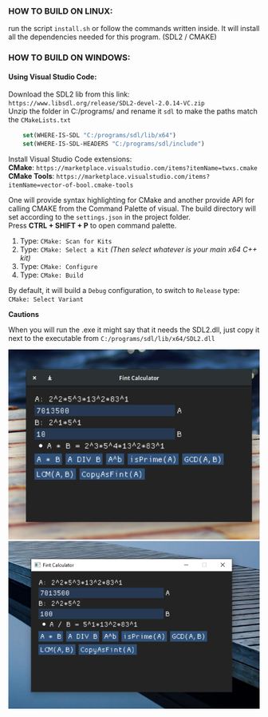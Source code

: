 ### HOW TO BUILD ON LINUX:

run the script `install.sh` or follow the commands written inside. It will install all the dependencies
needed for this program. (SDL2 / CMAKE)

### HOW TO BUILD ON WINDOWS:

#### Using Visual Studio Code:
Download the SDL2 lib from this link: `https://www.libsdl.org/release/SDL2-devel-2.0.14-VC.zip`
<br/>Unzip the folder in C:/programs/ and rename it `sdl` to make the paths match the `CMakeLists.txt`
```cmake
    set(WHERE-IS-SDL "C:/programs/sdl/lib/x64")
    set(WHERE-IS-SDL-HEADERS "C:/programs/sdl/include")
```
Install Visual Studio Code extensions:
<br/>**CMake**: `https://marketplace.visualstudio.com/items?itemName=twxs.cmake`
<br/>**CMake Tools**: `https://marketplace.visualstudio.com/items?itemName=vector-of-bool.cmake-tools`

One will provide syntax highlighting for CMake and another provide API for calling CMAKE from the Command Palette of visual.
The build directory will set according to the `settings.json` in the project folder.
<br>Press **CTRL + SHIFT + P** to open command palette. 
1) Type: `CMake: Scan for Kits`
2) Type: `CMake: Select a Kit`  *(Then select whatever is your main x64 C++ kit)*
3) Type: `CMake: Configure`
4) Type: `CMake: Build`

By default, it will build a `Debug` configuration, to switch to `Release` type: `CMake: Select Variant` 

**Cautions** 

When you will run the .exe it might say that it needs the SDL2.dll, just copy it next to the executable from `C:/programs/sdl/lib/x64/SDL2.dll`


![Alt text](./screenshots/Screen-Linux.png "Linux Version")
![Alt text](./screenshots/Screen-Windows.png "Win Version")

